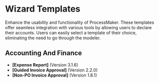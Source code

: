 # Wizard Templates
Enhance the usability and functionality of ProcessMaker. These templates offer seamless integration with various tools by allowing users to declare their accounts. Users can easily select a template of their choice, eliminating the need to go through the modeler.
## Accounting And Finance
- **[Expense Report]** (Version 3.1.6)
- **[Guided Invoice Approval]** (Version 2.2.0)
- **[Non-PO Invoice Approval]** (Version 1.8.1)
